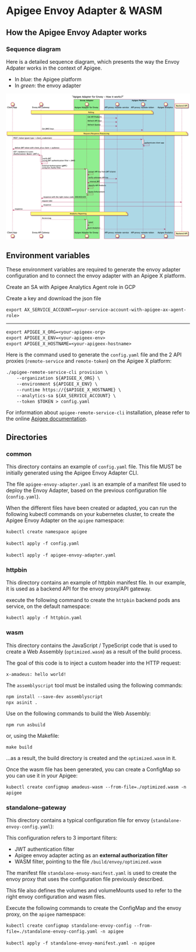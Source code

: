 # Apigee Envoy Adapter & WASM

## How the Apigee Envoy Adapter works

### Sequence diagram

Here is a detailed sequence diagram, which presents the way the Envoy Adpater works in the context of Apigee.

- In *blue*: the Apigee platform
- In *green*: the envoy adapter

![image](./standalone-gateway/how-it-works.png)

## Environment variables

These environment variables are required to generate the envoy adapter configuration and to connect the envoy adapter with an Apigee X platform.


Create an SA with Apigee Analytics Agent role in GCP

Create a key and download the json file

	export AX_SERVICE_ACCOUNT=<your-service-account-with-apigee-ax-agent-role>

---

	export APIGEE_X_ORG=<your-apigeex-org>
	export APIGEE_X_ENV=<your-apigeex-env>
	export APIGEE_X_HOSTNAME=<your-apigeex-hostname>

Here is the command used to generate the ```config.yaml``` file and the 2 API proxies (```remote-service``` and ```remote-token```) on the Apigee X platform:

```
./apigee-remote-service-cli provision \
	--organization ${APIGEE_X_ORG} \
	--environment ${APIGEE_X_ENV} \
    --runtime https://{$APIGEE_X_HOSTNAME} \
	--analytics-sa ${AX_SERVICE_ACCOUNT} \
	--token $TOKEN > config.yaml
```

For information about ```apigee-remote-service-cli``` installation, please refer to the online [Apigee documentation](https://cloud.google.com/apigee/docs/api-platform/envoy-adapter/v2.0.x/concepts).


## Directories

### common

This directory contains an example of ```config.yaml``` file. This file MUST be initially generated using the Apigee Envoy Adapter CLI.

The file ```apigee-envoy-adapter.yaml``` is an example of a manifest file used to deploy the Envoy Adapter, based on the previous configuration file (```config.yaml```).

When the different files have been created or adapted, you can run the following kubectl commands on your kubernetes cluster, to create the Apigee Envoy Adapter on the ```apigee``` namespace:

```
kubectl create namespace apigee

kubectl apply -f config.yaml

kubectl apply -f apigee-envoy-adapter.yaml 
```

### httpbin

This directory contains an example of httpbin manifest file. In our example, it is used as a backend API for the envoy proxy/API gateway.

execute the following command to create the ```httpbin``` backend pods ans service, on the default namespace:

```
kubectl apply -f httpbin.yaml
```

### wasm

This directory contains the JavaScript / TypeScript code that is used to create a Web Assembly (```optimized.wasm```) as a result of the build process.

The goal of this code is to inject a custom header into the HTTP request:

```
x-amadeus: hello world!
```

The ```assemblyscript``` tool must be installed using the following commands:

```
npm install --save-dev assemblyscript
npx asinit .
```

Use on the following commands to build the Web Assembly:

```
npm run asbuild
```

or, using the Makefile:

```
make build
```

...as a result, the build directory is created and the ```optimized.wasm``` in it.

Once the wasm file has been generated, you can create a ConfigMap so you can use it in your Apigee:

```
kubectl create configmap amadeus-wasm --from-file=./optimized.wasm -n apigee
```

### standalone-gateway

This directory contains a typical configuration file for envoy (```standalone-envoy-config.yaml```):

This configuration refers to 3 important filters:

- JWT authentication filter
- Apigee envoy adapter acting as an **external authorization filter**
- WASM filter, pointing to the file ```/build/envoy/optimized.wasm```

The manifest file ```standalone-envoy-manifest.yaml``` is used to create the envoy proxy that uses the configuration file previously described.

This file also defines the volumes and volumeMounts used to refer to the right envoy configuration and wasm files.

Execute the following commands to create the ConfigMap and the envoy proxy, on the ```apigee``` namespace:

```
kubectl create configmap standalone-envoy-config --from-file=./standalone-envoy-config.yaml -n apigee

kubectl apply -f standalone-envoy-manifest.yaml -n apigee
```



